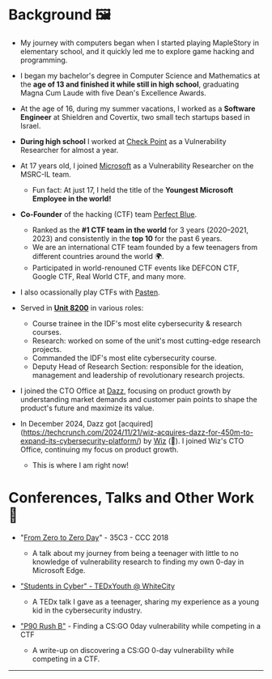 # Background 🖼️  
  
* My journey with computers began when I started playing MapleStory in elementary school, and it quickly led me to explore game hacking and programming.

* I began my bachelor's degree in Computer Science and Mathematics at the **age of 13 and finished it while still in high school**, graduating Magna Cum Laude with five Dean's Excellence Awards.

* At the age of 16, during my summer vacations, I worked as a **Software Engineer** at Shieldren and Covertix, two small tech startups based in Israel.

* **During high school** I worked at [Check Point](https://www.checkpoint.com/) as a Vulnerability Researcher for almost a year. 
  
* At 17 years old, I joined [Microsoft](https://www.microsoft.com/en-us/msrc) as a Vulnerability Researcher on the MSRC-IL team.
    * Fun fact: At just 17, I held the title of the **Youngest Microsoft Employee in the world!**

* **Co-Founder** of the hacking (CTF) team [Perfect Blue](https://perfect.blue/).
  * Ranked as the **#1 CTF team in the world** for 3 years (2020–2021, 2023) and consistently in the **top 10** for the past 6 years.
  * We are an international CTF team founded by a few teenagers from different countries around the world 🌍.
  * Participated in world-renouned CTF events like DEFCON CTF, Google CTF, Real World CTF, and many more.
  
* I also ocassionally play CTFs with [Pasten](https://twitter.com/pastenctf?lang=en).
  
* Served in **[Unit 8200](https://en.wikipedia.org/wiki/Unit_8200)** in various roles:
  * Course trainee in the IDF's most elite cybersecurity & research courses. 
  * Research: worked on some of the unit's most cutting-edge research projects.
  * Commanded the IDF's most elite cybersecurity course.
  * Deputy Head of Research Section: responsible for the ideation, management and leadership of revolutionary research projects.

* I joined the CTO Office at [Dazz](dazz.io), focusing on product growth by understanding market demands and customer pain points to shape the product's future and maximize its value.

* In December 2024, Dazz got [acquired] (https://techcrunch.com/2024/11/21/wiz-acquires-dazz-for-450m-to-expand-its-cybersecurity-platform/) by [Wiz](wiz.io) (🥳). I joined Wiz's CTO Office, continuing my focus on product growth.
    * This is where I am right now!

# Conferences, Talks and Other Work 💬
  
* "[From Zero to Zero Day](https://www.youtube.com/watch?v=xp1YDOtWohw)" - 35C3 - CCC 2018
  * A talk about my journey from being a teenager with little to no knowledge of vulnerability research to finding my own 0-day in Microsoft Edge.

* [&#34;Students in Cyber&#34; - TEDxYouth @ WhiteCity](https://www.youtube.com/watch?v=YcjaMki6K1Y)
  * A TEDx talk I gave as a teenager, sharing my experience as a young kid in the cybersecurity industry.

* ["P90 Rush B"](https://blog.perfect.blue/P90_Rush_B) - Finding a CS:GO 0day vulnerability while competing in a CTF 
  * A write-up on discovering a CS:GO 0-day vulnerability while competing in a CTF.

----


